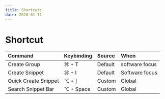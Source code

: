 ```yaml
---
title: Shortcuts
date: 2020-01-11
---
```


# Shortcut

| Command              | Keybinding | Source  | When           |
| :------------------- | :--------- | :------ | :------------- |
| Create Group         | ⌘ + T      | Default | software focus |
| Create Snippet       | ⌘ + I      | Default | Software focus |
| Quick Create Snippet | ⌥ + \]     | Custom  | Global         |
| Search Snippet Bar   | ⌥ + Space  | Custom  | Global         |
